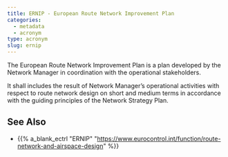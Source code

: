 ```yaml
---
title: ERNIP - European Route Network Improvement Plan
categories:
  - metadata
  - acronym
type: acronym
slug: ernip
---
```


The European Route Network Improvement Plan is a plan developed
by the Network Manager in coordination with the operational
stakeholders.

It shall includes the result of Network Manager’s operational
activities with respect to route network design on short and
medium terms in accordance with the guiding principles of
the Network Strategy Plan.

## See Also

* {{% a_blank_ectrl "ERNIP" "https://www.eurocontrol.int/function/route-network-and-airspace-design" %}}
